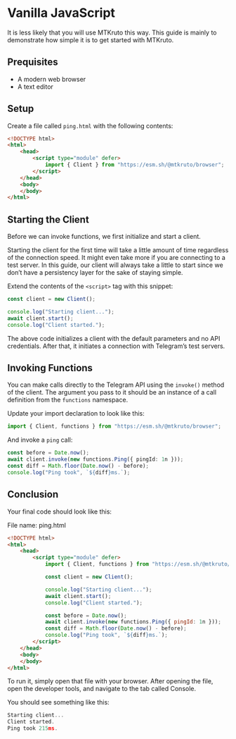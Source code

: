# Vanilla JavaScript

It is less likely that you will use MTKruto this way. This guide is mainly to
demonstrate how simple it is to get started with MTKruto.

## Prequisites

- A modern web browser
- A text editor

## Setup

Create a file called `ping.html` with the following contents:

```html
<!DOCTYPE html>
<html>
    <head>
        <script type="module" defer>
            import { Client } from "https://esm.sh/@mtkruto/browser";
        </script>
    </head>
    <body>
    </body>    
</html>
```

## Starting the Client

Before we can invoke functions, we first initialize and start a client.

Starting the client for the first time will take a little amount of time
regardless of the connection speed. It might even take more if you are
connecting to a test server. In this guide, our client will always take a little
to start since we don’t have a persistency layer for the sake of staying simple.

Extend the contents of the `<script>` tag with this snippet:

```ts
const client = new Client();

console.log("Starting client...");
await client.start();
console.log("Client started.");
```

The above code initializes a client with the default parameters and no API
credentials. After that, it initiates a connection with Telegram’s test servers.

## Invoking Functions

You can make calls directly to the Telegram API using the `invoke()` method of
the client. The argument you pass to it should be an instance of a call
definition from the `functions` namespace.

Update your import declaration to look like this:

```ts
import { Client, functions } from "https://esm.sh/@mtkruto/browser";
```

And invoke a `ping` call:

```ts
const before = Date.now();
await client.invoke(new functions.Ping({ pingId: 1n }));
const diff = Math.floor(Date.now() - before);
console.log("Ping took", `${diff}ms.`);
```

## Conclusion

Your final code should look like this:

File name: ping.html

```html
<!DOCTYPE html>
<html>
    <head>
        <script type="module" defer>
            import { Client, functions } from "https://esm.sh/@mtkruto/browser";

            const client = new Client();

            console.log("Starting client...");
            await client.start();
            console.log("Client started.");

            const before = Date.now();
            await client.invoke(new functions.Ping({ pingId: 1n }));
            const diff = Math.floor(Date.now() - before);
            console.log("Ping took", `${diff}ms.`);
        </script>
    </head>
    <body>
    </body>    
</html>
```

To run it, simply open that file with your browser. After opening the file, open
the developer tools, and navigate to the tab called Console.

You should see something like this:

```ts
Starting client...
Client started.
Ping took 215ms.
```
